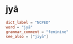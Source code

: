 # jyā

``` toml
dict_label = "NCPED"
word = "jyā"
grammar_comment = "feminine"
see_also = ["jiyā"]
```

